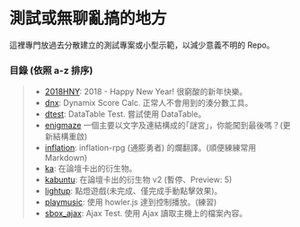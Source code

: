 # 測試或無聊亂搞的地方
這裡專門放過去分散建立的測試專案或小型示範，以減少意義不明的 Repo。

### 目錄 (依照 a-z 排序)
> * [2018HNY](2018HNY): 2018 - Happy New Year! 很窮酸的新年快樂。
> * [dnx](dnx): Dynamix Score Calc. 正常人不會用到的湊分數工具。
> * [dtest](dtest): DataTable Test. 嘗試使用 DataTable。
> * [enigmaze](enigmaze) 一個主要以文字及連結構成的｢謎宮｣，你能闖到最後嗎？(更新結構重啟)
> * [inflation](inflation): inflation-rpg (通膨勇者) 的爛翻譯。(順便練練常用 Markdown)
> * [ka](ka): 在論壇卡出的衍生物。
> * [kabuntu](kabuntu): 在論壇卡出的衍生物 v2 (暫停、Preview: 5)
> * [lightup](lightup): 點燈遊戲(未完成、僅完成手動點擊效果)。
> * [playmusic](playmusic): 使用 howler.js 達到控制播放。(練習)
> * [sbox_ajax](sbox_ajax): Ajax Test. 使用 Ajax 讀取主機上的檔案內容。